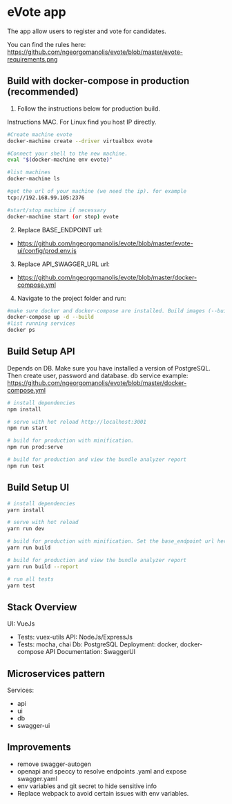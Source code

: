 # eVote app 

The app allow users to register and vote for candidates. 

You can find the rules here: https://github.com/ngeorgomanolis/evote/blob/master/evote-requirements.png

## Build with docker-compose in production (recommended)

1. Follow the instructions below for production build.

Instructions MAC. For Linux find you host IP directly. 
``` bash
#Create machine evote
docker-machine create --driver virtualbox evote

#Connect your shell to the new machine.
eval "$(docker-machine env evote)"

#list machines
docker-machine ls

#get the url of your machine (we need the ip). for example
tcp://192.168.99.105:2376 

#start/stop machine if necessary
docker-machine start (or stop) evote
``` 

2. Replace BASE_ENDPOINT url: 
- https://github.com/ngeorgomanolis/evote/blob/master/evote-ui/config/prod.env.js
3. Replace API_SWAGGER_URL url:
- https://github.com/ngeorgomanolis/evote/blob/master/docker-compose.yml


4. Navigate to the project folder and run:
``` bash
#make sure docker and docker-compose are installed. Build images (--build) and run in background (-d) and wait...
docker-compose up -d --build
#list running services
docker ps
```

## Build Setup API 

Depends on DB. Make sure you have installed a version of PostgreSQL. Then create user, password and database. 
db service example: https://github.com/ngeorgomanolis/evote/blob/master/docker-compose.yml

``` bash
# install dependencies
npm install

# serve with hot reload http://localhost:3001
npm run start

# build for production with minification. 
npm run prod:serve

# build for production and view the bundle analyzer report
npm run test
```

## Build Setup UI
``` bash
# install dependencies
yarn install

# serve with hot reload 
yarn run dev

# build for production with minification. Set the base_endpoint url here: https://github.com/ngeorgomanolis/evote/blob/master/evote-ui/config/prod.env.js
yarn run build

# build for production and view the bundle analyzer report
yarn run build --report

# run all tests
yarn test
```

## Stack Overview

UI: VueJs
- Tests: vuex-utils 
API: NodeJs/ExpressJs
- Tests: mocha, chai 
Db: PostgreSQL
Deployment: docker, docker-compose
API Documentation: SwaggerUI

## Microservices pattern
Services:
- api
- ui
- db
- swagger-ui


## Improvements
- remove swagger-autogen
- openapi and speccy to resolve endpoints .yaml and expose swagger.yaml 
- env variables and git secret to hide sensitive info
- Replace webpack to avoid certain issues with env variables.
